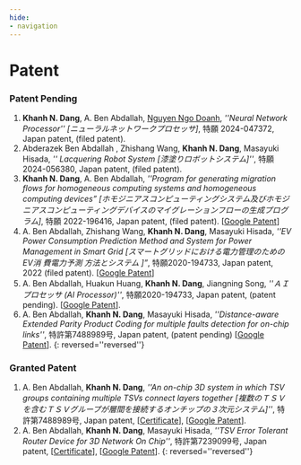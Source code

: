 ```yaml
---
hide:
- navigation
---
```


# Patent



### Patent Pending

1. **Khanh N. Dang**, A. Ben Abdallah, <u>Nguyen Ngo Doanh</u>, *''Neural Network Processor'' [ニューラルネットワークプロセッサ]*, 特願  2024-047372,  Japan patent,  (filed patent).
2. Abderazek Ben Abdallah , Zhishang Wang, **Khanh N. Dang**, Masayuki Hisada, *'' Lacquering Robot System [漆塗りロボットシステム]''*, 特願2024-056380,  Japan patent,  (filed patent).
3. **Khanh N. Dang**, A. Ben Abdallah, *''Program for generating migration flows for homogeneous computing systems and homogeneous computing devices” [ホモジニアスコンピューティングシステム及びホモジニアスコンピューティングデバイスのマイグレーションフローの生成プログラム]*, 特願 2022-196416, Japan patent, (filed patent). \[[Google Patent](https://patents.google.com/patent/JP2024082516A/)\]
4. A. Ben Abdallah, Zhishang Wang, **Khanh N. Dang**, Masayuki Hisada, *''EV Power Consumption Prediction Method and System for Power Management in Smart Grid [スマートグリッドにおける電力管理のためのEV消 費電力予測 方法とシステム ]”*, 特願2020-194733, Japan patent, 2022 (filed patent). \[[Google Patent](https://patents.google.com/patent/JP2024114410A/)\]
5. A. Ben Abdallah, Huakun Huang, **Khanh N. Dang**, Jiangning Song, *''ＡＩプロセッサ (AI Processor)''*, 特願2020-194733, Japan patent, (patent pending). \[[Google Patent](https://patents.google.com/patent/JP2022083341A/)\].
6. A. Ben Abdallah, **Khanh N. Dang**, Masayuki Hisada, *''Distance-aware Extended Parity Product Coding for multiple faults detection for on-chip links''*, 特許第7488989号, Japan patent,  (patent pending) \[[Google Patent](https://patents.google.com/patent/JP2022063152A/)\].
{: reversed=''reversed''}

### Granted Patent
1. A. Ben Abdallah, **Khanh N. Dang**, *''An on-chip 3D system in which TSV groups containing multiple TSVs connect layers together [複数のＴＳＶを含むＴＳＶグループが層間を接続するオンチップの３次元システム]''*, 特許第7488989号, Japan patent, \[[Certificate](share/patents/P_7488989.pdf)\], \[[Google Patent](https://patents.google.com/patent/JP2021190829A/)\].
2.  A. Ben Abdallah, **Khanh N. Dang**, Masayuki Hisada, *''TSV Error Tolerant Router Device for 3D Network On Chip''*, 特許第7239099号, Japan patent, \[[Certificate](share/patents/P_7239099.pdf)\], \[[Google Patent](https://patents.google.com/patent/JP2019092020A/)\].
{: reversed=''reversed''}

